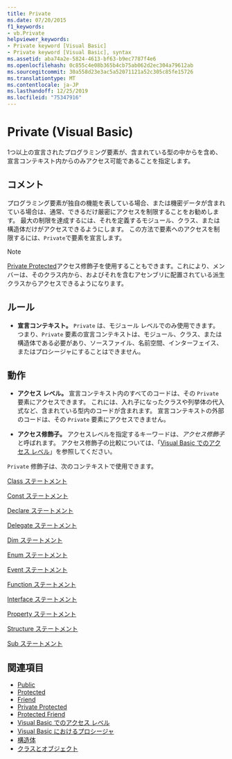 ```yaml
---
title: Private
ms.date: 07/20/2015
f1_keywords:
- vb.Private
helpviewer_keywords:
- Private keyword [Visual Basic]
- Private keyword [Visual Basic], syntax
ms.assetid: aba74a2e-5824-4613-bf63-b9ec7787f4e6
ms.openlocfilehash: 0c855c4e08b365b4cb75ab062d2ec304a79612ab
ms.sourcegitcommit: 30a558d23e3ac5a52071121a52c305c85fe15726
ms.translationtype: MT
ms.contentlocale: ja-JP
ms.lasthandoff: 12/25/2019
ms.locfileid: "75347916"
---
```

# <a name="private-visual-basic"></a>Private (Visual Basic)
1つ以上の宣言されたプログラミング要素が、含まれている型の中からを含め、宣言コンテキスト内からのみアクセス可能であることを指定します。  
  
## <a name="remarks"></a>コメント  
 プログラミング要素が独自の機能を表している場合、または機密データが含まれている場合は、通常、できるだけ厳密にアクセスを制限することをお勧めします。 最大の制限を達成するには、それを定義するモジュール、クラス、または構造体だけがアクセスできるようにします。 この方法で要素へのアクセスを制限するには、`Private`で要素を宣言します。  

> [!NOTE]
> [Private Protected](private-protected.md)アクセス修飾子を使用することもできます。これにより、メンバーは、そのクラス内から、およびそれを含むアセンブリに配置されている派生クラスからアクセスできるようになります。

## <a name="rules"></a>ルール  

- **宣言コンテキスト。** `Private` は、モジュール レベルでのみ使用できます。 つまり、`Private` 要素の宣言コンテキストは、モジュール、クラス、または構造体である必要があり、ソースファイル、名前空間、インターフェイス、またはプロシージャにすることはできません。  
  
## <a name="behavior"></a>動作  
  
- **アクセス レベル。** 宣言コンテキスト内のすべてのコードは、その `Private` 要素にアクセスできます。 これには、入れ子になったクラスや列挙体の代入式など、含まれている型内のコードが含まれます。 宣言コンテキストの外部のコードは、その `Private` 要素にアクセスできません。  
  
- **アクセス修飾子。** アクセスレベルを指定するキーワードは、*アクセス修飾子*と呼ばれます。 アクセス修飾子の比較については、「[Visual Basic でのアクセス レベル](../../../visual-basic/programming-guide/language-features/declared-elements/access-levels.md)」を参照してください。  
  
 `Private` 修飾子は、次のコンテキストで使用できます。  
  
 [Class ステートメント](../../../visual-basic/language-reference/statements/class-statement.md)  
  
 [Const ステートメント](../../../visual-basic/language-reference/statements/const-statement.md)  
  
 [Declare ステートメント](../../../visual-basic/language-reference/statements/declare-statement.md)  
  
 [Delegate ステートメント](../../../visual-basic/language-reference/statements/delegate-statement.md)  
  
 [Dim ステートメント](../../../visual-basic/language-reference/statements/dim-statement.md)  
  
 [Enum ステートメント](../../../visual-basic/language-reference/statements/enum-statement.md)  
  
 [Event ステートメント](../../../visual-basic/language-reference/statements/event-statement.md)  
  
 [Function ステートメント](../../../visual-basic/language-reference/statements/function-statement.md)  
  
 [Interface ステートメント](../../../visual-basic/language-reference/statements/interface-statement.md)  
  
 [Property ステートメント](../../../visual-basic/language-reference/statements/property-statement.md)  
  
 [Structure ステートメント](../../../visual-basic/language-reference/statements/structure-statement.md)  
  
 [Sub ステートメント](../../../visual-basic/language-reference/statements/sub-statement.md)  
  
## <a name="see-also"></a>関連項目

- [Public](../../../visual-basic/language-reference/modifiers/public.md)
- [Protected](../../../visual-basic/language-reference/modifiers/protected.md)
- [Friend](../../../visual-basic/language-reference/modifiers/friend.md)
- [Private Protected](./private-protected.md)
- [Protected Friend](./protected-friend.md)
- [Visual Basic でのアクセス レベル](../../../visual-basic/programming-guide/language-features/declared-elements/access-levels.md)
- [Visual Basic におけるプロシージャ](../../../visual-basic/programming-guide/language-features/procedures/index.md)
- [構造体](../../../visual-basic/programming-guide/language-features/data-types/structures.md)
- [クラスとオブジェクト](../../../visual-basic/programming-guide/language-features/objects-and-classes/index.md)
